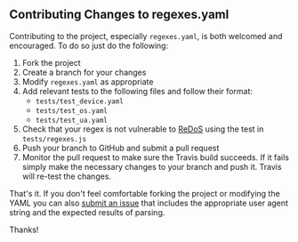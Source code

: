 Contributing Changes to regexes.yaml
------------------------------------

Contributing to the project, especially `regexes.yaml`, is both welcomed and encouraged. To do so just do the following:

1. Fork the project
2. Create a branch for your changes
3. Modify `regexes.yaml` as appropriate
4. Add relevant tests to the following files and follow their format:
	* `tests/test_device.yaml`
	* `tests/test_os.yaml`
	* `tests/test_ua.yaml`
5. Check that your regex is not vulnerable to [ReDoS](https://www.owasp.org/index.php/Regular_expression_Denial_of_Service_-_ReDoS) using the test in `tests/regexes.js`
6. Push your branch to GitHub and submit a pull request
7. Monitor the pull request to make sure the Travis build succeeds. If it fails simply make the necessary changes to your branch and push it. Travis will re-test the changes.

That's it. If you don't feel comfortable forking the project or modifying the YAML you can also [submit an issue](https://github.com/ua-parser/uap-core/issues) that includes the appropriate user agent string and the expected results of parsing.

Thanks!

